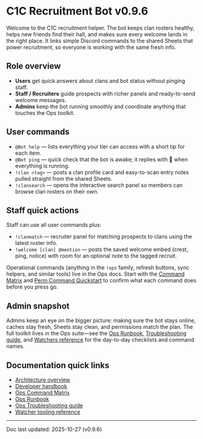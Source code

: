 <!-- Keep README user-facing -->
<!-- Dev layout reference: recruitment modules now live in modules/recruitment/, -->
<!-- shared sheet adapters consolidate under shared/sheets/. See docs/Architecture.md. -->
# C1C Recruitment Bot v0.9.6

Welcome to the C1C recruitment helper. The bot keeps clan rosters healthy, helps new
friends find their hall, and makes sure every welcome lands in the right place. It links
simple Discord commands to the shared Sheets that power recruitment, so everyone is
working with the same fresh info.

## Role overview

- **Users** get quick answers about clans and bot status without pinging staff.
- **Staff / Recruiters** guide prospects with richer panels and ready-to-send welcome
  messages.
- **Admins** keep the bot running smoothly and coordinate anything that touches the Ops
  toolkit.

## User commands

- `@Bot help` — lists everything your tier can access with a short tip for each item.
- `@Bot ping` — quick check that the bot is awake; it replies with 🏓 when everything is
  running.
- `!clan <tag>` — posts a clan profile card and easy-to-scan entry notes pulled straight
  from the shared Sheets.
- `!clansearch` — opens the interactive search panel so members can browse clan rosters
  on their own.

## Staff quick actions

Staff can use all user commands plus:

- `!clanmatch` — recruiter panel for matching prospects to clans using the latest roster
  info.
- `!welcome [clan] @mention` — posts the saved welcome embed (crest, ping, notice) with
  room for an optional note to the tagged recruit.

Operational commands (anything in the `!ops` family, refresh buttons, sync helpers, and
similar tools) live in the Ops docs. Start with the [Command Matrix](docs/ops/CommandMatrix.md)
and [Perm Command Quickstart](docs/ops/PermCommandQuickstart.md) to confirm what each
command does before you press go.

## Admin snapshot

Admins keep an eye on the bigger picture: making sure the bot stays online, caches stay
fresh, Sheets stay clean, and permissions match the plan. The full toolkit lives in the
Ops suite—see the [Ops Runbook](docs/ops/Runbook.md), [Troubleshooting guide](docs/ops/Troubleshooting.md),
and [Watchers reference](docs/ops/Watchers.md) for the day-to-day checklists and command
names.

## Documentation quick links

- [Architecture overview](docs/Architecture.md)
- [Developer handbook](docs/README.md)
- [Ops Command Matrix](docs/ops/CommandMatrix.md)
- [Ops Runbook](docs/ops/Runbook.md)
- [Ops Troubleshooting guide](docs/ops/Troubleshooting.md)
- [Watcher tooling reference](docs/ops/Watchers.md)

---

Doc last updated: 2025-10-27 (v0.9.6)
